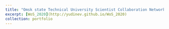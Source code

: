 ```yaml
---
title: "Omsk state Technical University Scientist Collaboration Networks"
excerpt: [WoS_2020](http://yudinev.github.io/WoS_2020)
collection: portfolio
---
```

